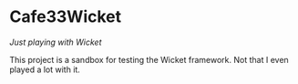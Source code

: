 # Cafe33Wicket

*Just playing with Wicket*

This project is a sandbox for testing the Wicket framework. Not that I even played a lot with it. 
